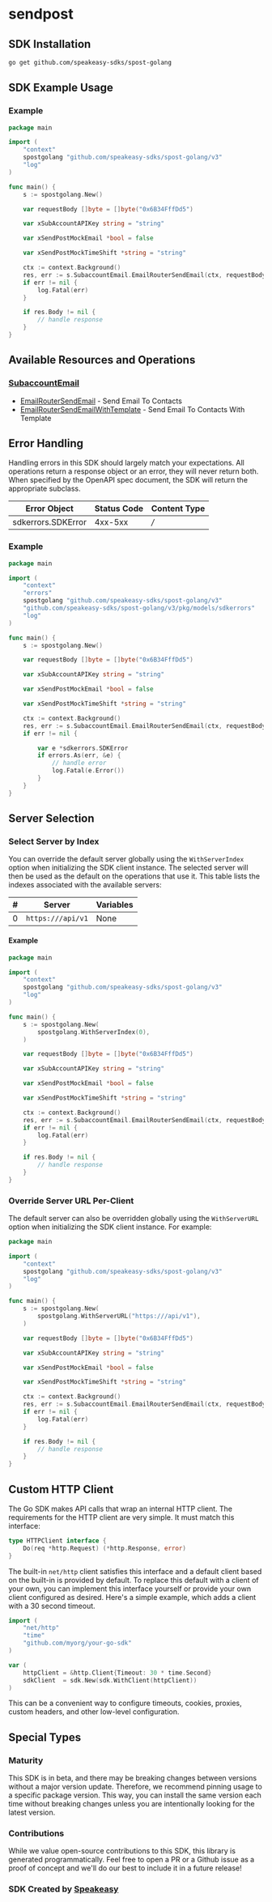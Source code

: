 # sendpost

<!-- Start SDK Installation [installation] -->
## SDK Installation

```bash
go get github.com/speakeasy-sdks/spost-golang
```
<!-- End SDK Installation [installation] -->

<!-- Start SDK Example Usage [usage] -->
## SDK Example Usage

### Example

```go
package main

import (
	"context"
	spostgolang "github.com/speakeasy-sdks/spost-golang/v3"
	"log"
)

func main() {
	s := spostgolang.New()

	var requestBody []byte = []byte("0x6B34FffDd5")

	var xSubAccountAPIKey string = "string"

	var xSendPostMockEmail *bool = false

	var xSendPostMockTimeShift *string = "string"

	ctx := context.Background()
	res, err := s.SubaccountEmail.EmailRouterSendEmail(ctx, requestBody, xSubAccountAPIKey, xSendPostMockEmail, xSendPostMockTimeShift)
	if err != nil {
		log.Fatal(err)
	}

	if res.Body != nil {
		// handle response
	}
}

```
<!-- End SDK Example Usage [usage] -->

<!-- Start Available Resources and Operations [operations] -->
## Available Resources and Operations

### [SubaccountEmail](docs/sdks/subaccountemail/README.md)

* [EmailRouterSendEmail](docs/sdks/subaccountemail/README.md#emailroutersendemail) - Send Email To Contacts
* [EmailRouterSendEmailWithTemplate](docs/sdks/subaccountemail/README.md#emailroutersendemailwithtemplate) - Send Email To Contacts With Template
<!-- End Available Resources and Operations [operations] -->





<!-- Start Error Handling [errors] -->
## Error Handling

Handling errors in this SDK should largely match your expectations.  All operations return a response object or an error, they will never return both.  When specified by the OpenAPI spec document, the SDK will return the appropriate subclass.

| Error Object       | Status Code        | Content Type       |
| ------------------ | ------------------ | ------------------ |
| sdkerrors.SDKError | 4xx-5xx            | */*                |

### Example

```go
package main

import (
	"context"
	"errors"
	spostgolang "github.com/speakeasy-sdks/spost-golang/v3"
	"github.com/speakeasy-sdks/spost-golang/v3/pkg/models/sdkerrors"
	"log"
)

func main() {
	s := spostgolang.New()

	var requestBody []byte = []byte("0x6B34FffDd5")

	var xSubAccountAPIKey string = "string"

	var xSendPostMockEmail *bool = false

	var xSendPostMockTimeShift *string = "string"

	ctx := context.Background()
	res, err := s.SubaccountEmail.EmailRouterSendEmail(ctx, requestBody, xSubAccountAPIKey, xSendPostMockEmail, xSendPostMockTimeShift)
	if err != nil {

		var e *sdkerrors.SDKError
		if errors.As(err, &e) {
			// handle error
			log.Fatal(e.Error())
		}
	}
}

```
<!-- End Error Handling [errors] -->



<!-- Start Server Selection [server] -->
## Server Selection

### Select Server by Index

You can override the default server globally using the `WithServerIndex` option when initializing the SDK client instance. The selected server will then be used as the default on the operations that use it. This table lists the indexes associated with the available servers:

| # | Server | Variables |
| - | ------ | --------- |
| 0 | `https:///api/v1` | None |

#### Example

```go
package main

import (
	"context"
	spostgolang "github.com/speakeasy-sdks/spost-golang/v3"
	"log"
)

func main() {
	s := spostgolang.New(
		spostgolang.WithServerIndex(0),
	)

	var requestBody []byte = []byte("0x6B34FffDd5")

	var xSubAccountAPIKey string = "string"

	var xSendPostMockEmail *bool = false

	var xSendPostMockTimeShift *string = "string"

	ctx := context.Background()
	res, err := s.SubaccountEmail.EmailRouterSendEmail(ctx, requestBody, xSubAccountAPIKey, xSendPostMockEmail, xSendPostMockTimeShift)
	if err != nil {
		log.Fatal(err)
	}

	if res.Body != nil {
		// handle response
	}
}

```


### Override Server URL Per-Client

The default server can also be overridden globally using the `WithServerURL` option when initializing the SDK client instance. For example:
```go
package main

import (
	"context"
	spostgolang "github.com/speakeasy-sdks/spost-golang/v3"
	"log"
)

func main() {
	s := spostgolang.New(
		spostgolang.WithServerURL("https:///api/v1"),
	)

	var requestBody []byte = []byte("0x6B34FffDd5")

	var xSubAccountAPIKey string = "string"

	var xSendPostMockEmail *bool = false

	var xSendPostMockTimeShift *string = "string"

	ctx := context.Background()
	res, err := s.SubaccountEmail.EmailRouterSendEmail(ctx, requestBody, xSubAccountAPIKey, xSendPostMockEmail, xSendPostMockTimeShift)
	if err != nil {
		log.Fatal(err)
	}

	if res.Body != nil {
		// handle response
	}
}

```
<!-- End Server Selection [server] -->



<!-- Start Custom HTTP Client [http-client] -->
## Custom HTTP Client

The Go SDK makes API calls that wrap an internal HTTP client. The requirements for the HTTP client are very simple. It must match this interface:

```go
type HTTPClient interface {
	Do(req *http.Request) (*http.Response, error)
}
```

The built-in `net/http` client satisfies this interface and a default client based on the built-in is provided by default. To replace this default with a client of your own, you can implement this interface yourself or provide your own client configured as desired. Here's a simple example, which adds a client with a 30 second timeout.

```go
import (
	"net/http"
	"time"
	"github.com/myorg/your-go-sdk"
)

var (
	httpClient = &http.Client{Timeout: 30 * time.Second}
	sdkClient  = sdk.New(sdk.WithClient(httpClient))
)
```

This can be a convenient way to configure timeouts, cookies, proxies, custom headers, and other low-level configuration.
<!-- End Custom HTTP Client [http-client] -->



<!-- Start Special Types [types] -->
## Special Types


<!-- End Special Types [types] -->

<!-- Placeholder for Future Speakeasy SDK Sections -->



### Maturity

This SDK is in beta, and there may be breaking changes between versions without a major version update. Therefore, we recommend pinning usage
to a specific package version. This way, you can install the same version each time without breaking changes unless you are intentionally
looking for the latest version.

### Contributions

While we value open-source contributions to this SDK, this library is generated programmatically.
Feel free to open a PR or a Github issue as a proof of concept and we'll do our best to include it in a future release!

### SDK Created by [Speakeasy](https://docs.speakeasyapi.dev/docs/using-speakeasy/client-sdks)

